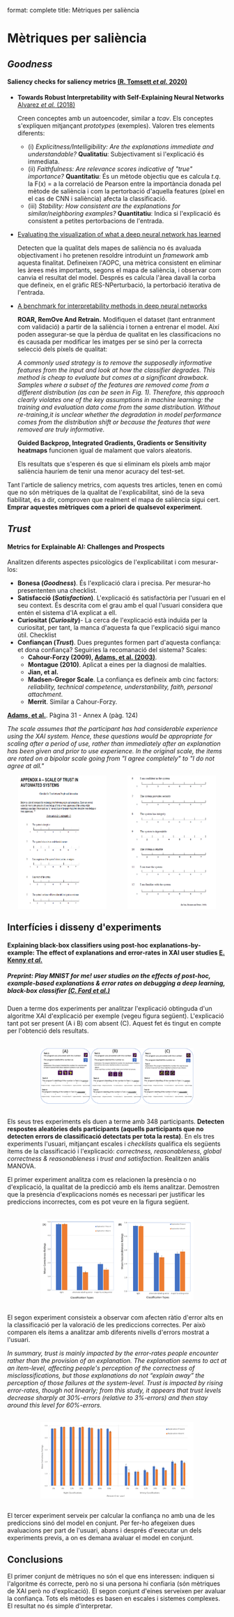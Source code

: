 format: complete
title: Mètriques per saliència


# Mètriques per saliència

## *Goodness*
#### Saliency checks for saliency metrics [(R. Tomsett *et al.* 2020)](https://aaai.org/ojs/index.php/AAAI/article/view/6064)

-	**Towards Robust Interpretability with Self-Explaining Neural Networks** [Alvarez *et al.* (2018)](http://arxiv.org/abs/1806.07538)
	
	Creen conceptes amb un autoencoder, similar a *tcav*. Els conceptes s'expliquen mitjançant *prototypes* (exemples). Valoren tres elements diferents:

	- (i) *Explicitness/Intelligibility: Are the explanations immediate and understandable?*
			**Qualitatiu**: Subjectivament si l'explicació és immediata. 
	- (ii) *Faithfulness: Are relevance scores indicative of "true" importance?* 
			**Quantitatiu**: És un mètode objectiu que es calcula $t.q.$ la F(x) = a la correlació de Pearson entre la importància donada pel mètode de saliència i com la pertorbació d'aquella features (píxel en el cas de CNN i saliència) afecta la classificació.
	- (iii) *Stability: How consistent are the explanations for similar/neighboring examples?*
			**Quantitatiu**: Indica si l'explicació és consistent a petites pertorbacions de l'entrada.

-	[Evaluating the visualization of what a deep neural network has learned](https://ieeexplore.ieee.org/document/7552539/)
	
	Detecten que la qualitat dels mapes de saliència no és avaluada objectivament i ho pretenen resoldre introduint un *framework* amb aquesta finalitat. Defineixen l'AOPC, una mètrica consistent en eliminar les àrees més importants, segons el mapa de saliència, i observar com canvia el resultat del model. Després es calcula l'àrea davall la corba que defineix, en el gràfic RES-NPerturbació, la pertorbació iterativa de l'entrada.
	
-	[A benchmark for interpretability methods in deep neural networks](http://arxiv.org/abs/1806.10758)

	**ROAR, RemOve And Retrain.** Modifiquen el dataset (tant entranment com validació) a partir de la saliència i tornen a entrenar el model. Així poden assegurar-se que la pèrdua de qualitat en les classificacions no és causada per modificar les imatges per se sinó per la correcta selecció dels píxels de qualitat: 

	*A commonly used strategy is to remove the supposedly informative features from the input and look at how the classifier degrades. This method is cheap to evaluate but comes at a significant drawback. Samples where a subset of the features are removed come from a different distribution (as can be seen in Fig. 1). Therefore, this approach clearly violates one of the key assumptions in machine learning: the training and evaluation data come from the same distribution. Without re-training,it is unclear whether the degradation in model performance comes from the distribution shift or because the features that were removed are truly informative.*

	**Guided Backprop, Integrated Gradients, Gradients or Sensitivity heatmaps** funcionen igual de malament que valors aleatoris.

	Els resultats que s'esperen és que si eliminam els píxels amb major saliència hauríem de tenir una menor acuracy del test-set.


Tant l'article de saliency metrics, com aquests tres articles, tenen en comú que no són mètriques de la qualitat de l'explicabilitat, sinó de la seva fiabilitat, és a dir, comproven que realment el mapa de saliència sigui cert. **Emprar aquestes mètriques com a priori de qualsevol experiment**.

## *Trust*
#### Metrics for Explainable AI: Challenges and Prospects

Analitzen diferents aspectes psicològics de l'explicabilitat i com mesurar-los:

-	**Bonesa (*Goodness*)**. És l'explicació clara i precisa. Per mesurar-ho presententen una checklist.
-	**Satisfacció (*Satisfaction*)**. L'explicació és satisfactòria per l'usuari en el seu context. És descrita com el grau amb el qual l'usuari considera que entén el sistema d'IA explicat a ell. 
-	**Curiositat (*Curiosity*)**- La cerca de l'explicació està induïda per la curiositat, per tant, la manca d'aquesta fa que l'explicació sigui manco útil. Checklist
-	**Confiançan (*Trust*)**. Dues preguntes formen part d'aquesta confiança: et dona confiança? Seguiries la recomanació del sistema? Scales:
	-	**Cahour-Forzy (2009), [Adams, et al. (2003)](https://cradpdf.drdc-rddc.gc.ca/PDFS/unc17/p520342.pdf)**. 
	-	**Montague (2010)**. Aplicat a eines per la diagnosi de malalties. 
	-	**Jian, et al.**
	-	**Madsen-Gregor Scale**. La confiança es defineix amb cinc factors: *reliability, technical competence, understanbility, faith, personal attachment*.
	- 	**Merrit**. Similar a Cahour-Forzy.


[**Adams, et al.**](https://cradpdf.drdc-rddc.gc.ca/PDFS/unc13/p520342.pdf). Pàgina 31 - Annex A (pàg. 124)

*The scale assumes that the participant has had considerable experience using the XAI system. Hence, these questions would be appropriate for scaling after a period of use, rather than immediately after an explanation has been given and prior to use experience. In the original scale, the items are rated on a bipolar scale going from "I agree completely" to "I do not agree at all."*

<div style="display: flex; justify-content: space-around">
	<img style="width: 40%;" src="figs/pag1.png" />
	<img style="width: 40%;" src="figs/pag2.png" />
</div>

## Interfícies i disseny d'experiments

#### Explaining black-box classifiers using post-hoc explanations-by-example: The effect of explanations and error-rates in XAI user studies [E. Kenny *et al.*](https://doi.org/10.1016/j.artint.2021.103459)
##### Preprint: Play MNIST for me! user studies on the effects of post-hoc, example-based explanations & error rates on debugging a deep learning, black-box classifier [(C. Ford *et al.*)](https://arxiv.org/ftp/arxiv/papers/2009/2009.06349.pdf)

Duen a terme dos experiments per analitzar l'explicació obtinguda d'un algoritme XAI d'explicació per exemple (vegeu figura següent). L'explicació tant pot ser present (A i B) com absent (C). Aquest fet és tingut en compte per l'obtenció dels resultats.

<br />
<div style="display: flex; justify-content: space-around">
	<img style="width: 70%;" src="figs/ford_example.png" />
</div>
<br />

Els seus tres experiments els duen a terme amb 348 participants. **Detecten respostes aleatòries dels participants (aquells participants que no detecten errors de classificació detectats per tota la resta)**. En els tres experiments l'usuari, mitjançant escales i *checklists* qualifica els següents ítems de la classificació i l'explicació: *correctness, reasonableness, global correctness & reasonableness* i *trust and satisfaction*. Realitzen anàlis MANOVA.

El primer experiment analitza com es relacionen la presència o no d'explicació, la qualitat de la predicció amb els ítems analitzar. Demostren que la presència d'explicacions només es necessari per justificar les prediccions incorrectes, com es pot veure en la figura següent.

<br />
<div style="display: flex; justify-content: space-around">
	<img style="width: 70%;" src="figs/kenny_ex1.png" />
</div>
<br />


El segon experiment consisteix a observar com afecten ràtio d'error alts en la classificació per la valoració de les prediccions correctes. Per això comparen els ítems a analitzar amb diferents nivells d'errors mostrat a l'usuari. 

*In summary, trust is mainly impacted by the error-rates people encounter rather than the provision of an explanation. The explanation seems to act at an item-level, affecting people's perception of the correctness of misclassifications, but those explanations do not “explain away” the perception of those failures at the system-level. Trust is impacted by rising error-rates, though not linearly; from this study, it appears that trust levels decrease sharply at 30%-errors (relative to 3%-errors) and then stay around this level for 60%-errors.*

<br />
<div style="display: flex; justify-content: space-around">
	<img style="width: 70%;" src="figs/kenny_ex2.png" />
</div>
<br />


El tercer experiment serveix per calcular la confiança no amb una de les prediccions sinó del model en conjunt. Per fer-ho afegeixen dues avaluacions per part de l'usuari, abans i després d'executar un dels experiments previs, a on es demana avaluar el model en conjunt.


## Conclusions

El primer conjunt de mètriques no són el que ens interessen: indiquen si l'algoritme és correcte, però no si una persona hi confiaria (són mètriques de XAI però no d'explicació). El segon conjunt d'eines serveixen per avaluar la confiança. Tots els mètodes es basen en escales i sistemes complexes. El resultat no és simple d'interpretar. 
